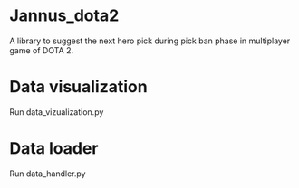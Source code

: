 # Jannus_dota2
A library to suggest the next hero pick during pick ban phase in multiplayer game of DOTA 2.

# Data visualization
Run data_vizualization.py

# Data loader
Run data_handler.py

